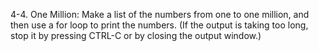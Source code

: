 4-4. One Million: Make a list of the numbers from one to one million, and then
use a for loop to print the numbers. (If the output is taking too long, stop it by
pressing CTRL-C or by closing the output window.)